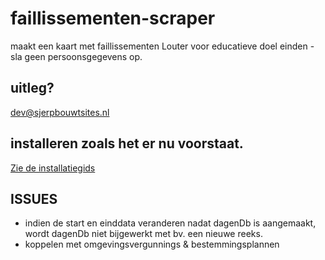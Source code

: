 # faillissementen-scraper

maakt een kaart met faillissementen
Louter voor educatieve doel einden - sla geen persoonsgegevens op.

## uitleg?

dev@sjerpbouwtsites.nl

## installeren zoals het er nu voorstaat.

[Zie de installatiegids](INSTALL.md)

## ISSUES

- indien de start en einddata veranderen nadat dagenDb is aangemaakt, wordt dagenDb niet bijgewerkt met bv. een nieuwe reeks.
- koppelen met omgevingsvergunnings & bestemmingsplannen
